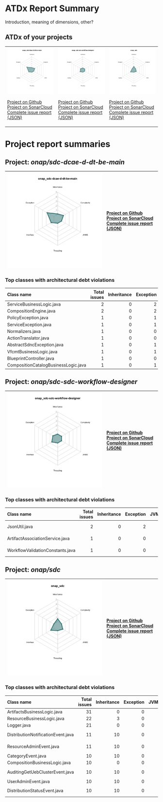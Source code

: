 
# ATDx Report Summary

Introduction, meaning of dimensions, other?

## ATDx of your projects
||||
|-|-|-|
|<img src="https://github.com/robertoverdecchia/ATDx_report_sandbox/blob/master/plots/onap_sdc-dcae-d-dt-be-main.jpg"/> <p style="text-align:left">[Project on Github](https://github.com/onap/sdc-dcae-d-dt-be-main) <br> [Project on SonarCloud ](https://sonarcloud.io/dashboard?id=onap_sdc-dcae-d-dt-be-main) <br> [Complete issue report (JSON)](https://github.com/robertoverdecchia/ATDx_report_sandbox/blob/master/jsons/onap_sdc-dcae-d-dt-be-main.json)</p>|<img src="https://github.com/robertoverdecchia/ATDx_report_sandbox/blob/master/plots/onap_sdc-sdc-workflow-designer.jpg"/> <p style="text-align:left">[Project on Github](https://github.com/onap/sdc-sdc-workflow-designer) <br> [Project on SonarCloud ](https://sonarcloud.io/dashboard?id=onap_sdc-sdc-workflow-designer) <br> [Complete issue report (JSON)](https://github.com/robertoverdecchia/ATDx_report_sandbox/blob/master/jsons/onap_sdc-sdc-workflow-designer.json)</p>|<img src="https://github.com/robertoverdecchia/ATDx_report_sandbox/blob/master/plots/onap_sdc.jpg"/> <p style="text-align:left">[Project on Github](https://github.com/onap/sdc) <br> [Project on SonarCloud ](https://sonarcloud.io/dashboard?id=onap_sdc) <br> [Complete issue report (JSON)](https://github.com/robertoverdecchia/ATDx_report_sandbox/blob/master/jsons/onap_sdc.json)</p>
 | |

# Project report summaries
## Project: _onap/sdc-dcae-d-dt-be-main_
|<img src="https://github.com/robertoverdecchia/ATDx_report_sandbox/blob/master/plots/onap_sdc-dcae-d-dt-be-main.jpg"/>|<p style="text-align:left">[Project on Github](https://github.com/onap/sdc-dcae-d-dt-be-main) <br> [Project on SonarCloud ](https://sonarcloud.io/dashboard?id=onap_sdc-dcae-d-dt-be-main) <br> [Complete issue report (JSON)](https://github.com/robertoverdecchia/ATDx_report_sandbox/blob/master/jsons/onap_sdc-dcae-d-dt-be-main.json)</p>
|-|-|
### Top classes with architectural debt violations
| Class name                           |   Total issues |   Inheritance |   Exception |   JVMS |   Interface |   Threading |   Complexity | Fully qualified name                                                                            |
|:-------------------------------------|---------------:|--------------:|------------:|-------:|------------:|------------:|-------------:|:------------------------------------------------------------------------------------------------|
| ServiceBusinessLogic.java            |              2 |             0 |           2 |      0 |           0 |           0 |            0 | dcaedt_be/src/main/java/org/onap/sdc/dcae/composition/impl/ServiceBusinessLogic.java            |
| CompositionEngine.java               |              2 |             0 |           2 |      0 |           0 |           0 |            0 | dcaedt_be/src/main/java/org/onap/sdc/dcae/composition/CompositionEngine.java                    |
| PolicyException.java                 |              1 |             0 |           1 |      0 |           0 |           0 |            0 | dcaedt_catalog/asdc/src/main/java/org/onap/sdc/dcae/errormng/PolicyException.java               |
| ServiceException.java                |              1 |             0 |           1 |      0 |           0 |           0 |            0 | dcaedt_catalog/asdc/src/main/java/org/onap/sdc/dcae/errormng/ServiceException.java              |
| Normalizers.java                     |              1 |             0 |           0 |      0 |           1 |           0 |            0 | dcaedt_catalog/asdc/src/main/java/org/onap/sdc/dcae/utils/Normalizers.java                      |
| ActionTranslator.java                |              1 |             0 |           0 |      0 |           1 |           0 |            0 | dcaedt_be/src/main/java/org/onap/sdc/dcae/rule/editor/translators/ActionTranslator.java         |
| AbstractSdncException.java           |              1 |             0 |           1 |      0 |           0 |           0 |            0 | dcaedt_catalog/asdc/src/main/java/org/onap/sdc/dcae/errormng/AbstractSdncException.java         |
| VfcmtBusinessLogic.java              |              1 |             0 |           1 |      0 |           0 |           0 |            0 | dcaedt_be/src/main/java/org/onap/sdc/dcae/composition/impl/VfcmtBusinessLogic.java              |
| BlueprintController.java             |              1 |             0 |           0 |      0 |           1 |           0 |            0 | dcaedt_be/src/main/java/org/onap/sdc/dcae/composition/controller/BlueprintController.java       |
| CompositionCatalogBusinessLogic.java |              1 |             0 |           1 |      0 |           0 |           0 |            0 | dcaedt_be/src/main/java/org/onap/sdc/dcae/composition/impl/CompositionCatalogBusinessLogic.java |

## Project: _onap/sdc-sdc-workflow-designer_
|<img src="https://github.com/robertoverdecchia/ATDx_report_sandbox/blob/master/plots/onap_sdc-sdc-workflow-designer.jpg"/>|<p style="text-align:left">[Project on Github](https://github.com/onap/sdc-sdc-workflow-designer) <br> [Project on SonarCloud ](https://sonarcloud.io/dashboard?id=onap_sdc-sdc-workflow-designer) <br> [Complete issue report (JSON)](https://github.com/robertoverdecchia/ATDx_report_sandbox/blob/master/jsons/onap_sdc-sdc-workflow-designer.json)</p>
|-|-|
### Top classes with architectural debt violations
| Class name                       |   Total issues |   Inheritance |   Exception |   JVMS |   Interface |   Threading |   Complexity | Fully qualified name                                                                                         |
|:---------------------------------|---------------:|--------------:|------------:|-------:|------------:|------------:|-------------:|:-------------------------------------------------------------------------------------------------------------|
| JsonUtil.java                    |              2 |             0 |           2 |      0 |           0 |           0 |            0 | sdc-workflow-designer-be/src/main/java/org/onap/sdc/workflow/services/utilities/JsonUtil.java                |
| ArtifactAssociationService.java  |              1 |             0 |           0 |      0 |           1 |           0 |            0 | sdc-workflow-designer-be/src/main/java/org/onap/sdc/workflow/api/ArtifactAssociationService.java             |
| WorkflowValidationConstants.java |              1 |             0 |           0 |      0 |           1 |           0 |            0 | sdc-workflow-designer-be/src/main/java/org/onap/sdc/workflow/services/types/WorkflowValidationConstants.java |

## Project: _onap/sdc_
|<img src="https://github.com/robertoverdecchia/ATDx_report_sandbox/blob/master/plots/onap_sdc.jpg"/>|<p style="text-align:left">[Project on Github](https://github.com/onap/sdc) <br> [Project on SonarCloud ](https://sonarcloud.io/dashboard?id=onap_sdc) <br> [Complete issue report (JSON)](https://github.com/robertoverdecchia/ATDx_report_sandbox/blob/master/jsons/onap_sdc.json)</p>
|-|-|
### Top classes with architectural debt violations
| Class name                         |   Total issues |   Inheritance |   Exception |   JVMS |   Interface |   Threading |   Complexity | Fully qualified name                                                                                      |
|:-----------------------------------|---------------:|--------------:|------------:|-------:|------------:|------------:|-------------:|:----------------------------------------------------------------------------------------------------------|
| ArtifactsBusinessLogic.java        |             31 |             0 |           0 |      0 |          31 |           0 |            0 | catalog-be/src/main/java/org/openecomp/sdc/be/components/impl/ArtifactsBusinessLogic.java                 |
| ResourceBusinessLogic.java         |             22 |             3 |           0 |      0 |          19 |           0 |            0 | catalog-be/src/main/java/org/openecomp/sdc/be/components/impl/ResourceBusinessLogic.java                  |
| Logger.java                        |             21 |             0 |           0 |      0 |          21 |           0 |            0 | common-app-logging/src/main/java/org/openecomp/sdc/common/log/wrappers/Logger.java                        |
| DistributionNotificationEvent.java |             11 |            10 |           0 |      0 |           1 |           0 |            0 | catalog-dao/src/main/java/org/openecomp/sdc/be/resources/data/auditing/DistributionNotificationEvent.java |
| ResourceAdminEvent.java            |             11 |            10 |           0 |      0 |           1 |           0 |            0 | catalog-dao/src/main/java/org/openecomp/sdc/be/resources/data/auditing/ResourceAdminEvent.java            |
| CategoryEvent.java                 |             10 |            10 |           0 |      0 |           0 |           0 |            0 | catalog-dao/src/main/java/org/openecomp/sdc/be/resources/data/auditing/CategoryEvent.java                 |
| CompositionBusinessLogic.java      |             10 |             0 |           0 |      0 |           0 |           0 |           10 | catalog-be/src/main/java/org/openecomp/sdc/be/components/impl/CompositionBusinessLogic.java               |
| AuditingGetUebClusterEvent.java    |             10 |            10 |           0 |      0 |           0 |           0 |            0 | catalog-dao/src/main/java/org/openecomp/sdc/be/resources/data/auditing/AuditingGetUebClusterEvent.java    |
| UserAdminEvent.java                |             10 |            10 |           0 |      0 |           0 |           0 |            0 | catalog-dao/src/main/java/org/openecomp/sdc/be/resources/data/auditing/UserAdminEvent.java                |
| DistributionStatusEvent.java       |             10 |            10 |           0 |      0 |           0 |           0 |            0 | catalog-dao/src/main/java/org/openecomp/sdc/be/resources/data/auditing/DistributionStatusEvent.java       |

